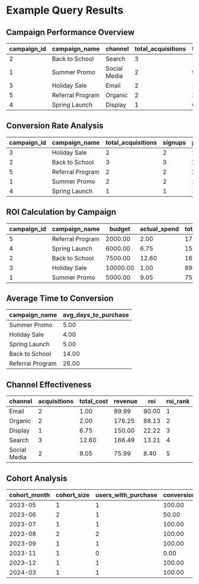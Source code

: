 # Example Query Results

## Campaign Performance Overview

| campaign_id | campaign_name  | channel      | total_acquisitions | total_cost | cost_per_acquisition |
|-------------|---------------|--------------|-------------------|------------|----------------------|
| 2           | Back to School | Search       | 3                 | 12.60      | 4.20                 |
| 1           | Summer Promo   | Social Media | 2                 | 9.05       | 4.53                 |
| 3           | Holiday Sale   | Email        | 2                 | 1.00       | 0.50                 |
| 5           | Referral Program | Organic    | 2                 | 2.00       | 1.00                 |
| 4           | Spring Launch  | Display      | 1                 | 6.75       | 6.75                 |

## Conversion Rate Analysis

| campaign_id | campaign_name  | total_acquisitions | signups | purchases | signup_rate | purchase_conversion_rate |
|-------------|---------------|-------------------|---------|-----------|-------------|--------------------------|
| 3           | Holiday Sale   | 2                 | 2       | 1         | 100.00      | 50.00                    |
| 2           | Back to School | 3                 | 3       | 2         | 100.00      | 66.67                    |
| 5           | Referral Program | 2               | 2       | 2         | 100.00      | 100.00                   |
| 1           | Summer Promo   | 2                 | 2       | 1         | 100.00      | 50.00                    |
| 4           | Spring Launch  | 1                 | 1       | 1         | 100.00      | 100.00                   |

## ROI Calculation by Campaign

| campaign_id | campaign_name  | budget  | actual_spend | total_revenue | roi   | profitability_status |
|-------------|---------------|---------|--------------|---------------|-------|----------------------|
| 5           | Referral Program | 2000.00 | 2.00         | 176.25        | 88.13 | Profitable           |
| 4           | Spring Launch  | 6000.00 | 6.75         | 150.00        | 22.22 | Profitable           |
| 2           | Back to School | 7500.00 | 12.60        | 166.49        | 13.21 | Profitable           |
| 3           | Holiday Sale   | 10000.00 | 1.00         | 89.99         | 90.00 | Profitable           |
| 1           | Summer Promo   | 5000.00 | 9.05         | 75.99         | 8.40  | Profitable           |

## Average Time to Conversion

| campaign_name  | avg_days_to_purchase |
|---------------|----------------------|
| Summer Promo   | 5.00                 |
| Holiday Sale   | 4.00                 |
| Spring Launch  | 5.00                 |
| Back to School | 14.00                |
| Referral Program | 26.00              |

## Channel Effectiveness

| channel      | acquisitions | total_cost | revenue | roi   | roi_rank | acquisition_percentage |
|--------------|--------------|------------|---------|-------|----------|------------------------|
| Email        | 2            | 1.00       | 89.99   | 90.00 | 1        | 20.00                  |
| Organic      | 2            | 2.00       | 176.25  | 88.13 | 2        | 20.00                  |
| Display      | 1            | 6.75       | 150.00  | 22.22 | 3        | 10.00                  |
| Search       | 3            | 12.60      | 166.49  | 13.21 | 4        | 30.00                  |
| Social Media | 2            | 9.05       | 75.99   | 8.40  | 5        | 20.00                  |

## Cohort Analysis

| cohort_month | cohort_size | users_with_purchase | conversion_rate | revenue_per_user | avg_days_to_purchase |
|--------------|-------------|---------------------|-----------------|------------------|----------------------|
| 2023-05      | 1           | 1                   | 100.00          | 110.75           | 26.00                |
| 2023-06      | 2           | 1                   | 50.00           | 37.99            | 5.00                 |
| 2023-07      | 1           | 1                   | 100.00          | 65.50            | 18.00                |
| 2023-08      | 2           | 2                   | 100.00          | 83.24            | 10.50                |
| 2023-09      | 1           | 1                   | 100.00          | 45.99            | 14.00                |
| 2023-11      | 1           | 0                   | 0.00            | 0.00             | null                 |
| 2023-12      | 1           | 1                   | 100.00          | 89.99            | 4.00                 |
| 2024-03      | 1           | 1                   | 100.00          | 150.00           | 5.00                 |


